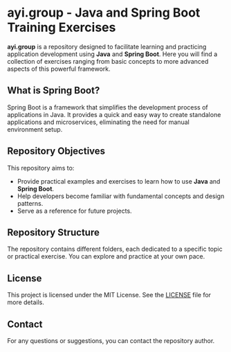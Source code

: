 # ayi.group - Java and Spring Boot Training Exercises

**ayi.group** is a repository designed to facilitate learning and practicing application development using **Java** and **Spring Boot**. Here you will find a collection of exercises ranging from basic concepts to more advanced aspects of this powerful framework.

## What is Spring Boot?

Spring Boot is a framework that simplifies the development process of applications in Java. It provides a quick and easy way to create standalone applications and microservices, eliminating the need for manual environment setup.

## Repository Objectives

This repository aims to:

- Provide practical examples and exercises to learn how to use **Java** and **Spring Boot**.
- Help developers become familiar with fundamental concepts and design patterns.
- Serve as a reference for future projects.

## Repository Structure

The repository contains different folders, each dedicated to a specific topic or practical exercise. You can explore and practice at your own pace.

## License

This project is licensed under the MIT License. See the [LICENSE](LICENSE) file for more details.

## Contact

For any questions or suggestions, you can contact the repository author.
